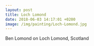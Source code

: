 ```yaml
---
layout: post
title: Loch Lomond
date: 2018-06-03 14:17:01 +0200
image: /img/painting/Loch-Lomond.jpg
---
```


Ben Lomond on Loch Lomond, Scotland